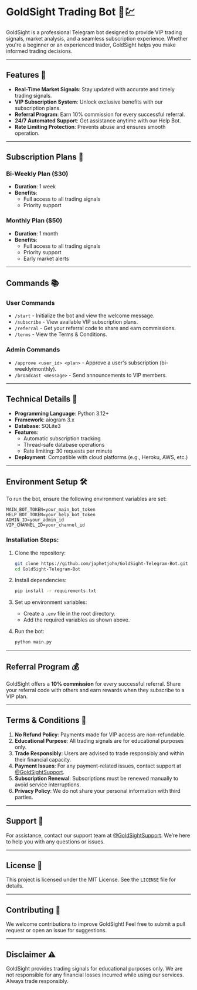 # GoldSight Trading Bot 🤖💹

GoldSight is a professional Telegram bot designed to provide VIP trading signals, market analysis, and a seamless subscription experience. Whether you're a beginner or an experienced trader, GoldSight helps you make informed trading decisions.

---

## Features 🌟

- **Real-Time Market Signals**: Stay updated with accurate and timely trading signals.
- **VIP Subscription System**: Unlock exclusive benefits with our subscription plans.
- **Referral Program**: Earn 10% commission for every successful referral.
- **24/7 Automated Support**: Get assistance anytime with our Help Bot.
- **Rate Limiting Protection**: Prevents abuse and ensures smooth operation.

---

## Subscription Plans 💎

### Bi-Weekly Plan ($30)
- **Duration**: 1 week
- **Benefits**:
  - Full access to all trading signals
  - Priority support

### Monthly Plan ($50)
- **Duration**: 1 month
- **Benefits**:
  - Full access to all trading signals
  - Priority support
  - Early market alerts

---

## Commands 📚

### User Commands
- `/start` - Initialize the bot and view the welcome message.
- `/subscribe` - View available VIP subscription plans.
- `/referral` - Get your referral code to share and earn commissions.
- `/terms` - View the Terms & Conditions.

### Admin Commands
- `/approve <user_id> <plan>` - Approve a user's subscription (bi-weekly/monthly).
- `/broadcast <message>` - Send announcements to VIP members.

---

## Technical Details 🔧

- **Programming Language**: Python 3.12+
- **Framework**: aiogram 3.x
- **Database**: SQLite3
- **Features**:
  - Automatic subscription tracking
  - Thread-safe database operations
  - Rate limiting: 30 requests per minute
- **Deployment**: Compatible with cloud platforms (e.g., Heroku, AWS, etc.)

---

## Environment Setup 🛠️

To run the bot, ensure the following environment variables are set:

```plaintext
MAIN_BOT_TOKEN=your_main_bot_token
HELP_BOT_TOKEN=your_help_bot_token
ADMIN_ID=your_admin_id
VIP_CHANNEL_ID=your_channel_id
```

### Installation Steps:
1. Clone the repository:
   ```bash
   git clone https://github.com/japhetjohn/GoldSight-Telegram-Bot.git
   cd GoldSight-Telegram-Bot
   ```

2. Install dependencies:
   ```bash
   pip install -r requirements.txt
   ```

3. Set up environment variables:
   - Create a `.env` file in the root directory.
   - Add the required variables as shown above.

4. Run the bot:
   ```bash
   python main.py
   ```

---

## Referral Program 💰

GoldSight offers a **10% commission** for every successful referral. Share your referral code with others and earn rewards when they subscribe to a VIP plan.

---

## Terms & Conditions 📜

1. **No Refund Policy**: Payments made for VIP access are non-refundable.
2. **Educational Purpose**: All trading signals are for educational purposes only.
3. **Trade Responsibly**: Users are advised to trade responsibly and within their financial capacity.
4. **Payment Issues**: For any payment-related issues, contact support at [@GoldSightSupport](https://t.me/GoldSightSupport).
5. **Subscription Renewal**: Subscriptions must be renewed manually to avoid service interruptions.
6. **Privacy Policy**: We do not share your personal information with third parties.

---

## Support 💬

For assistance, contact our support team at [@GoldSightSupport](https://t.me/GoldSightSupport). We’re here to help you with any questions or issues.

---

## License 📄

This project is licensed under the MIT License. See the `LICENSE` file for details.

---

## Contributing 🤝

We welcome contributions to improve GoldSight! Feel free to submit a pull request or open an issue for suggestions.

---

## Disclaimer ⚠️

GoldSight provides trading signals for educational purposes only. We are not responsible for any financial losses incurred while using our services. Always trade responsibly.
